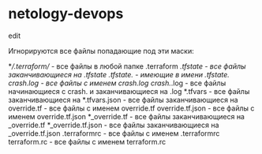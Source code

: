 # netology-devops
edit

Игнорируются все файлы попадающие под эти маски:

**/.terraform/* - все файлы в любой папке .terraform
*.tfstate - все файлы заканчивающиеся на .tfstate
*.tfstate.* - имеющие в имени .tfstate.
crash.log - все файлы с именем crash.log
crash.*.log - все файлы начинающиеся с crash. и заканчивающиеся на .log
*.tfvars - все файлы заканчивающиеся на 
*.tfvars.json - все файлы заканчивающиеся на 
override.tf - все файлы с именем override.tf
override.tf.json - все файлы с именем override.tf.json
*_override.tf - все файлы заканчивающиеся на _override.tf
*_override.tf.json - все файлы заканчивающиеся на _override.tf.json
.terraformrc - все файлы с именем .terraformrc
terraform.rc - все файлы с именем terraform.rc
